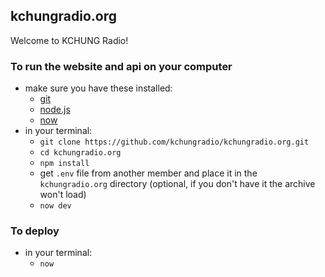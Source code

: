 ## kchungradio.org

Welcome to KCHUNG Radio! 

### To run the website and api on your computer

- make sure you have these installed:
  - [git](https://git-scm.com/downloads)
  - [node.js](https://nodejs.org)
  - [now](https://zeit.co/download)
- in your terminal:
  - `git clone https://github.com/kchungradio/kchungradio.org.git`
  - `cd kchungradio.org`
  - `npm install`
  - get `.env` file from another member and place it in the `kchungradio.org` directory (optional, if you don't have it the archive won't load)
  - `now dev`

### To deploy

- in your terminal:
  - `now`
